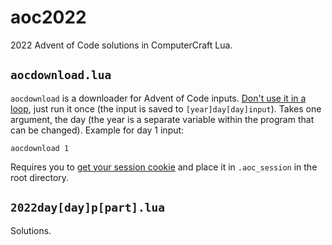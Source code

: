 # aoc2022
2022 Advent of Code solutions in ComputerCraft Lua.

## `aocdownload.lua`

`aocdownload` is a downloader for Advent of Code inputs. [Don't use it in a loop](), just run it once (the input is saved to `[year]day[day]input`). Takes one argument, the day (the year is a separate variable within the program that can be changed). Example for day 1 input:

```
aocdownload 1
```

Requires you to [get your session cookie](https://www.reddit.com/r/adventofcode/comments/a2vonl/how_to_download_inputs_with_a_script/) and place it in `.aoc_session` in the root directory.

## `2022day[day]p[part].lua`

Solutions.
